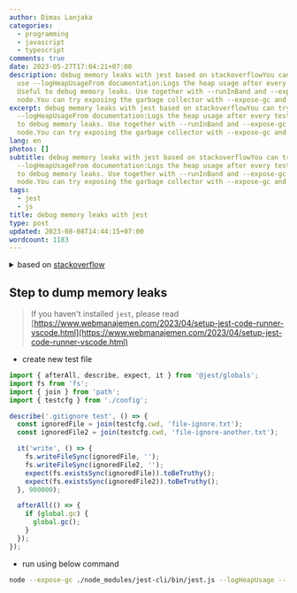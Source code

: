 ```yaml
---
author: Dimas Lanjaka
categories:
  - programming
  - javascript
  - typescript
comments: true
date: 2023-05-27T17:04:21+07:00
description: debug memory leaks with jest based on stackoverflowYou can try to
  use --logHeapUsageFrom documentation:Logs the heap usage after every test.
  Useful to debug memory leaks. Use together with --runInBand and --expose-gc in
  node.You can try exposing the garbage collector with --expose-gc and addin
excerpt: debug memory leaks with jest based on stackoverflowYou can try to use
  --logHeapUsageFrom documentation:Logs the heap usage after every test. Useful
  to debug memory leaks. Use together with --runInBand and --expose-gc in
  node.You can try exposing the garbage collector with --expose-gc and addin
lang: en
photos: []
subtitle: debug memory leaks with jest based on stackoverflowYou can try to use
  --logHeapUsageFrom documentation:Logs the heap usage after every test. Useful
  to debug memory leaks. Use together with --runInBand and --expose-gc in
  node.You can try exposing the garbage collector with --expose-gc and addin
tags:
  - jest
  - js
title: debug memory leaks with jest
type: post
updated: 2023-08-08T14:44:15+07:00
wordcount: 1183
---
```


<details>
  <summary>based on <a href="https://stackoverflow.com/a/73420288/6404439">stackoverflow</a></summary>

  You can try to use --logHeapUsage\
  From [documentation](https://jestjs.io/docs/cli):

  > Logs the heap usage after every test. Useful to debug memory leaks. Use together with --runInBand and --expose-gc in node.

  You can try exposing the garbage collector with --expose-gc and adding

  ```
  afterAll(() => {
    global.gc && global.gc()
  })

  ```

  Another option is `jest -w 1` to avoid these memory issues.

  > --maxWorkers\
  > Alias: -w. Specifies the maximum number of workers the worker-pool will spawn for running tests. In single run mode, this defaults to the number of the cores available on your machine minus one for the main thread. In watch mode, this defaults to half of the available cores on your machine to ensure Jest is unobtrusive and does not grind your machine to a halt. It may be useful to adjust this in resource limited environments like CIs but the defaults should be adequate for most use-cases.\
  > For environments with variable CPUs available, you can use percentage based configuration: --maxWorkers=50%

  References:\
  [Cannot find memory leak in my Express.js Jest tests](https://stackoverflow.com/questions/72068051/cannot-find-memory-leak-in-my-express-js-jest-tests)\
  [My Jests tests are leaking memory, how can I fix this?](https://stackoverflow.com/questions/62885390/my-jests-tests-are-leaking-memory-how-can-i-fix-this)\
  [What are the steps to follow to debug memory leak in Jest?](https://stackoverflow.com/questions/53853125/what-are-the-steps-to-follow-to-debug-memory-leak-in-jest)\
  <https://chanind.github.io/javascript/2019/10/12/jest-tests-memory-leak.html>
</details>

## Step to dump memory leaks
> If you haven't installed `jest`, please read [https://www.webmanajemen.com/2023/04/setup-jest-code-runner-vscode.html](https://www.webmanajemen.com/2023/04/setup-jest-code-runner-vscode.html)

- create new test file
```ts
import { afterAll, describe, expect, it } from '@jest/globals';
import fs from 'fs';
import { join } from 'path';
import { testcfg } from './config';

describe('.gitignore test', () => {
  const ignoredFile = join(testcfg.cwd, 'file-ignore.txt');
  const ignoredFile2 = join(testcfg.cwd, 'file-ignore-another.txt');

  it('write', () => {
    fs.writeFileSync(ignoredFile, '');
    fs.writeFileSync(ignoredFile2, '');
    expect(fs.existsSync(ignoredFile)).toBeTruthy();
    expect(fs.existsSync(ignoredFile2)).toBeTruthy();
  }, 900000);

  afterAll(() => {
    if (global.gc) {
      global.gc();
    }
  });
});
```
- run using below command
```bash
node --expose-gc ./node_modules/jest-cli/bin/jest.js --logHeapUsage -- test-file-name
```
